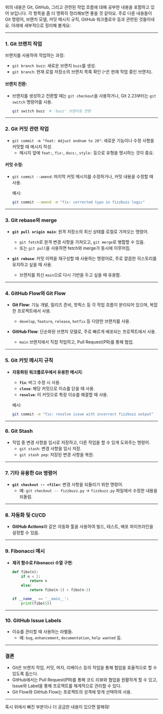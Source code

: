 위의 내용은 Git, GitHub, 그리고 관련된 작업 흐름에 대해 공부한 내용을 포함하고 있어 보입니다. 각 항목을 좀 더 명확히 정리해보면 좋을 것 같아요. 주로 다룬 내용들이 Git 명령어, 브랜치 모델, 커밋 메시지 규칙, GitHub 워크플로우 등과 관련된 것들이네요. 아래에 세부적으로 정리해 볼게요:

---

### 1. **Git 브랜치 작업**
브랜치를 사용하여 작업하는 과정:
- `git branch buzz`: 새로운 브랜치 `buzz`를 생성.
- `git branch`: 현재 로컬 저장소의 브랜치 목록 확인 (`*`은 현재 작업 중인 브랜치).
  
#### 브랜치 전환:
- 브랜치를 생성하고 전환할 때는 `git checkout`을 사용하거나, Git 2.23부터는 `git switch` 명령어를 사용.
  
  ```bash
  git switch buzz  # 'buzz' 브랜치로 전환
  ```

---

### 2. **Git 커밋 관련 작업**
- `git commit -m "feat: Adjust endnum to 20"`: 새로운 기능이나 수정 사항을 커밋할 때 메시지 작성.
  - 메시지 앞에 `feat:`, `fix:`, `docs:`, `style:` 등으로 유형을 명시하는 것이 중요.

#### 커밋 수정:
- `git commit --amend`: 마지막 커밋 메시지를 수정하거나, 커밋 내용을 수정할 때 사용.
  
  예시:
  ```bash
  git commit --amend -m "fix: corrected typo in fizzbuzz logic"
  ```

---

### 3. **Git rebase와 merge**
- **`git pull origin main`**: 원격 저장소의 최신 상태를 로컬로 가져오는 명령어.
  - `git fetch`로 원격 변경 사항을 가져오고, `git merge`로 병합할 수 있음.
  - 또는 `git pull`을 사용하면 fetch와 merge가 동시에 이루어짐.

- **`git rebase`**: 커밋 이력을 재구성할 때 사용하는 명령어로, 주로 깔끔한 히스토리를 유지하고 싶을 때 사용.
  - 브랜치를 최신 `main`으로 다시 기반을 두고 싶을 때 유용함.

---

### 4. **GitHub Flow와 Git Flow**
- **Git Flow**: 기능 개발, 릴리즈 준비, 핫픽스 등 각 작업 흐름이 분리되어 있으며, 복잡한 프로젝트에서 사용.
  - `develop`, `feature`, `release`, `hotfix` 등 다양한 브랜치를 사용.

- **GitHub Flow**: 단순화된 브랜치 모델로, 주로 빠르게 배포되는 프로젝트에서 사용.
  - `main` 브랜치에서 직접 작업하고, Pull Request(PR)를 통해 협업.

---

### 5. **Git 커밋 메시지 규칙**
- **자동화된 워크플로우에서 유용한 메시지**:
  - **`fix`**: 버그 수정 시 사용.
  - **`close`**: 해당 커밋으로 이슈를 닫을 때 사용.
  - **`resolve`**: 이 커밋으로 특정 이슈를 해결할 때 사용.

  예시:
  ```bash
  git commit -m "fix: resolve issue with incorrect fizzbuzz output"
  ```

---

### 6. **Git Stash** 
- 작업 중 변경 사항을 임시로 저장하고, 다른 작업을 할 수 있게 도와주는 명령어.
  - `git stash`: 변경 사항을 임시 저장.
  - `git stash pop`: 저장된 변경 사항을 복원.

---

### 7. **기타 유용한 Git 명령어**
- **`git checkout -- <file>`**: 변경 사항을 되돌리기 위한 명령어. 
  - 예: `git checkout -- fizzbuzz.py` → `fizzbuzz.py` 파일에서 수정한 내용을 되돌림.

---

### 8. **자동화 및 CI/CD**
- **GitHub Actions**와 같은 자동화 툴을 사용하여 빌드, 테스트, 배포 파이프라인을 설정할 수 있음.

---

### 9. **Fibonacci 예시**
- **재귀 함수로 Fibonacci 수열 구현**:
  
  ```python
  def fibo(n):
      if n < 2:
          return n
      else:
          return fibo(n-1) + fibo(n-2)

  if __name__ == '__main__':
      print(fibo(5))
  ```

---

### 10. **GitHub Issue Labels**
- 이슈를 관리할 때 사용하는 라벨들.
  - 예: `bug`, `enhancement`, `documentation`, `help wanted` 등.

---

### 결론
- Git은 브랜치 작업, 커밋, 머지, 리베이스 등의 작업을 통해 협업을 효율적으로 할 수 있도록 돕는다.
- GitHub에서는 Pull Request(PR)를 통해 코드 리뷰와 협업을 원활하게 할 수 있고, Issue와 Label을 통해 프로젝트를 체계적으로 관리할 수 있다.
- Git Flow와 GitHub Flow는 프로젝트의 성격에 맞게 선택하여 사용.

---

혹시 위에서 빠진 부분이나 더 궁금한 내용이 있으면 말해줘!
